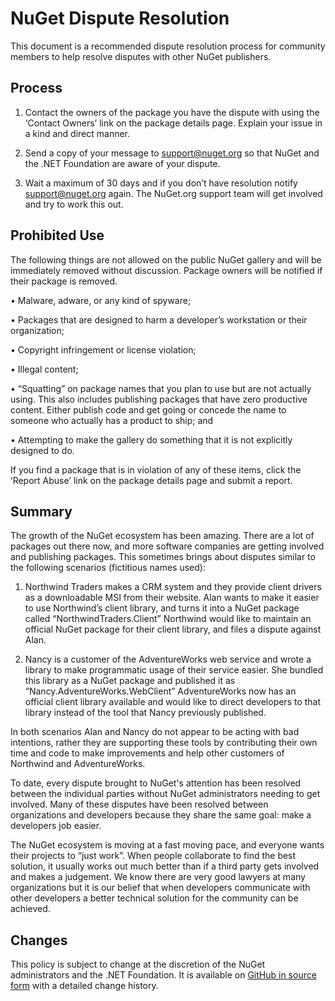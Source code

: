 # NuGet Dispute Resolution

This document is a recommended dispute resolution process for community members to help resolve disputes with other NuGet publishers.  

## Process

1) Contact the owners of the package you have the dispute with using the ‘Contact Owners’ link on the package details page.  Explain your issue in a kind and direct manner.

2) Send a copy of your message to [support@nuget.org](mailto:support@nuget.org) so that NuGet and the .NET Foundation are aware of your dispute.

3) Wait a maximum of 30 days and if you don’t have resolution notify [support@nuget.org](mailto:support@nuget.org) again.  The NuGet.org support team will get involved and try to work this out.

## Prohibited Use

The following things are not allowed on the public NuGet gallery and will be immediately removed without discussion.  Package owners will be notified if their package is removed.

•	Malware, adware, or any kind of spyware;

•	Packages that are designed to harm a developer’s workstation or their organization;

•	Copyright infringement or license violation;

•	Illegal content;

•	“Squatting” on package names that you plan to use but are not actually using. This also includes publishing packages that have zero productive content. Either publish code and get going or concede the name to someone who actually has a product to ship; and

•	Attempting to make the gallery do something that it is not explicitly designed to do.


If you find a package that is in violation of any of these items, click the ‘Report Abuse’ link on the package details page and submit a report.


## Summary

The growth of the NuGet ecosystem has been amazing.  There are a lot of packages out there now, and more software companies are getting involved and publishing packages.  This sometimes brings about disputes similar to the following scenarios (fictitious names used):

1) Northwind Traders makes a CRM system and they provide client drivers as a downloadable MSI from their website.  Alan wants to make it easier to use Northwind’s client library, and turns it into a NuGet package called “NorthwindTraders.Client”  Northwind would like to maintain an official NuGet package for their client library, and files a dispute against Alan.

2) Nancy is a customer of the AdventureWorks web service and wrote a library to make programmatic usage of their service easier.  She bundled this library as a NuGet package and published it as “Nancy.AdventureWorks.WebClient”  AdventureWorks now has an official client library available and would like to direct developers to that library instead of the tool that Nancy previously published.

In both scenarios Alan and Nancy do not appear to be acting with bad intentions, rather they are supporting these tools by contributing their own time and code to make improvements and help other customers of Northwind and AdventureWorks. 

To date, every dispute brought to NuGet's attention has been resolved between the individual parties without NuGet administrators needing to get involved.  Many of these disputes have been resolved between organizations and developers because they share the same goal: make a developers job easier.

The NuGet ecosystem is moving at a fast moving pace, and everyone wants their projects to “just work”.  When people collaborate to find the best solution, it usually works out much better than if a third party gets involved and makes a judgement.  We know there are very good lawyers at many organizations but it is our belief that when developers communicate with other developers a better technical solution for the community can be achieved.

## Changes

This policy is subject to change at the discretion of the NuGet administrators and the .NET Foundation.  It is available on [GitHub in source form](https://github.com/NuGet/NuGetDocs/blob/master/NuGet.Docs/Consume/Dispute-Resolution.md) with a detailed change history.
